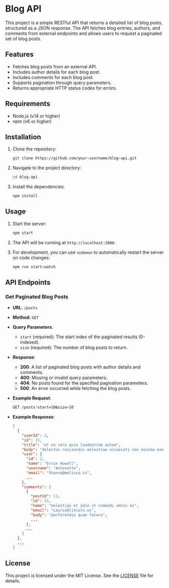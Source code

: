 # Blog API

This project is a simple RESTful API that returns a detailed list of blog posts, structured as a JSON response. The API fetches blog entries, authors, and comments from external endpoints and allows users to request a paginated set of blog posts.

## Features

- Fetches blog posts from an external API.
- Includes author details for each blog post.
- Includes comments for each blog post.
- Supports pagination through query parameters.
- Returns appropriate HTTP status codes for errors.

## Requirements

- Node.js (v14 or higher)
- npm (v6 or higher)

## Installation

1. Clone the repository:

    ```bash
    git clone https://github.com/your-username/blog-api.git
    ```

2. Navigate to the project directory:

    ```bash
    cd blog-api
    ```

3. Install the dependencies:

    ```bash
    npm install
    ```

## Usage

1. Start the server:

    ```bash
    npm start
    ```

2. The API will be running at `http://localhost:3000`.

3. For development, you can use `nodemon` to automatically restart the server on code changes:

    ```bash
    npm run start:watch
    ```

## API Endpoints

### Get Paginated Blog Posts

- **URL**: `/posts`
- **Method**: `GET`
- **Query Parameters**:
  - `start` (required): The start index of the paginated results (0-indexed).
  - `size` (required): The number of blog posts to return.

- **Response**:
  - **200**: A list of paginated blog posts with author details and comments.
  - **400**: Missing or invalid query parameters.
  - **404**: No posts found for the specified pagination parameters.
  - **500**: An error occurred while fetching the blog posts.

- **Example Request**:

    ```bash
    GET /posts?start=10&size=10
    ```

- **Example Response**:

    ```json
    [
      {
        "userId": 2,
        "id": 11,
        "title": "et ea vero quia laudantium autem",
        "body": "delectus reiciendis molestiae occaecati non minima eveniet qui voluptatibus",
        "user": {
          "id": 2,
          "name": "Ervin Howell",
          "username": "Antonette",
          "email": "Shanna@melissa.tv",
          ...
        },
        "comments": [
          {
            "postId": 11,
            "id": 51,
            "name": "molestias et odio ut commodi omnis ex",
            "email": "Laurie@lincoln.us",
            "body": "perferendis quae facere",
            ...
          },
          ...
        ]
      },
      ...
    ]
    ```

## License

This project is licensed under the MIT License. See the [LICENSE](LICENSE) file for details.
